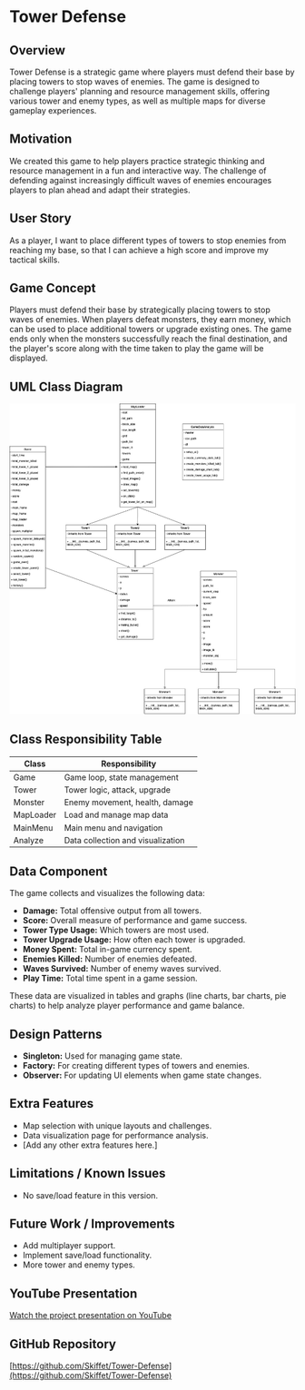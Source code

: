 # Tower Defense

## Overview

Tower Defense is a strategic game where players must defend their base by placing towers to stop waves of enemies. The game is designed to challenge players' planning and resource management skills, offering various tower and enemy types, as well as multiple maps for diverse gameplay experiences.

## Motivation

We created this game to help players practice strategic thinking and resource management in a fun and interactive way. The challenge of defending against increasingly difficult waves of enemies encourages players to plan ahead and adapt their strategies.

## User Story

As a player, I want to place different types of towers to stop enemies from reaching my base, so that I can achieve a high score and improve my tactical skills.

## Game Concept

Players must defend their base by strategically placing towers to stop waves of enemies. When players defeat monsters, they earn money, which can be used to place additional towers or upgrade existing ones. The game ends only when the monsters successfully reach the final destination, and the player's score along with the time taken to play the game will be displayed.

## UML Class Diagram

![UML Diagram](https://raw.githubusercontent.com/Skiffet/Tower-Defense/main/Diagram.jpg)

## Class Responsibility Table

| Class      | Responsibility                        |
|------------|---------------------------------------|
| Game       | Game loop, state management           |
| Tower      | Tower logic, attack, upgrade          |
| Monster    | Enemy movement, health, damage        |
| MapLoader  | Load and manage map data              |
| MainMenu   | Main menu and navigation              |
| Analyze    | Data collection and visualization     |

## Data Component

The game collects and visualizes the following data:
- **Damage:** Total offensive output from all towers.
- **Score:** Overall measure of performance and game success.
- **Tower Type Usage:** Which towers are most used.
- **Tower Upgrade Usage:** How often each tower is upgraded.
- **Money Spent:** Total in-game currency spent.
- **Enemies Killed:** Number of enemies defeated.
- **Waves Survived:** Number of enemy waves survived.
- **Play Time:** Total time spent in a game session.

These data are visualized in tables and graphs (line charts, bar charts, pie charts) to help analyze player performance and game balance.

## Design Patterns

- **Singleton:** Used for managing game state.
- **Factory:** For creating different types of towers and enemies.
- **Observer:** For updating UI elements when game state changes.

## Extra Features

- Map selection with unique layouts and challenges.
- Data visualization page for performance analysis.
- [Add any other extra features here.]

## Limitations / Known Issues

- No save/load feature in this version.

## Future Work / Improvements

- Add multiplayer support.
- Implement save/load functionality.
- More tower and enemy types.

## YouTube Presentation

[Watch the project presentation on YouTube](https://youtu.be/XCsNagxhAAg)

## GitHub Repository

[https://github.com/Skiffet/Tower-Defense](https://github.com/Skiffet/Tower-Defense)

